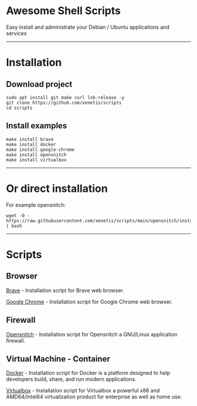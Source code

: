 # Awesome Shell Scripts

Easy install and administrate your Debian / Ubuntu applications and services

---

# Installation

## Download project
````shell
sudo apt install git make curl lsb-release -y
git clone https://github.com/xenetis/scripts
cd scripts
````
## Install examples
````shell
make install brave
make install docker
make install google-chrome
make install opensnitch
make install virtualbox
````

---

# Or direct installation

For example opensnitch: 
````shell
wget -O - https://raw.githubusercontent.com/xenetis/scripts/main/opensnitch/install.sh | bash
````

---

# Scripts

## Browser

[Brave](brave) - Installation script for Brave web browser.

[Google Chrome](google-chrome) - Installation script for Google Chrome web browser.

## Firewall

[Opensnitch](opensnitch) - Installation script for Opensnitch a GNU/Linux application firewall.

## Virtual Machine - Container

[Docker](docker) - Installation script for Docker is a platform designed to help developers build, share, and run modern applications.

[Virtualbox](virtualbox) - Installation script for Virtualbox a powerful x86 and AMD64/Intel64 virtualization product for enterprise as well as home use.



